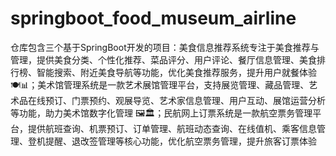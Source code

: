 # springboot_food_museum_airline
仓库包含三个基于SpringBoot开发的项目：美食信息推荐系统专注于美食推荐与管理，提供美食分类、个性化推荐、菜品评分、用户评论、餐厅信息管理、美食排行榜、智能搜索、附近美食导航等功能，优化美食推荐服务，提升用户就餐体验 🍽️📊；美术馆管理系统是一款艺术展馆管理平台，支持展览管理、藏品管理、艺术品在线预订、门票预约、观展导览、艺术家信息管理、用户互动、展馆运营分析等功能，助力美术馆数字化管理 🖼️🏛️；民航网上订票系统是一款航空票务管理平台，提供航班查询、机票预订、订单管理、航班动态查询、在线值机、乘客信息管理、登机提醒、退改签管理等核心功能，优化航空票务管理，提升旅客订票体验 
